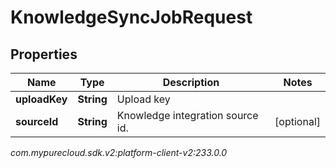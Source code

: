 # KnowledgeSyncJobRequest


## Properties

| Name | Type | Description | Notes |
| ------------ | ------------- | ------------- | ------------- |
| **uploadKey** | **String** | Upload key |  |
| **sourceId** | **String** | Knowledge integration source id. |  [optional] |




_com.mypurecloud.sdk.v2:platform-client-v2:233.0.0_
